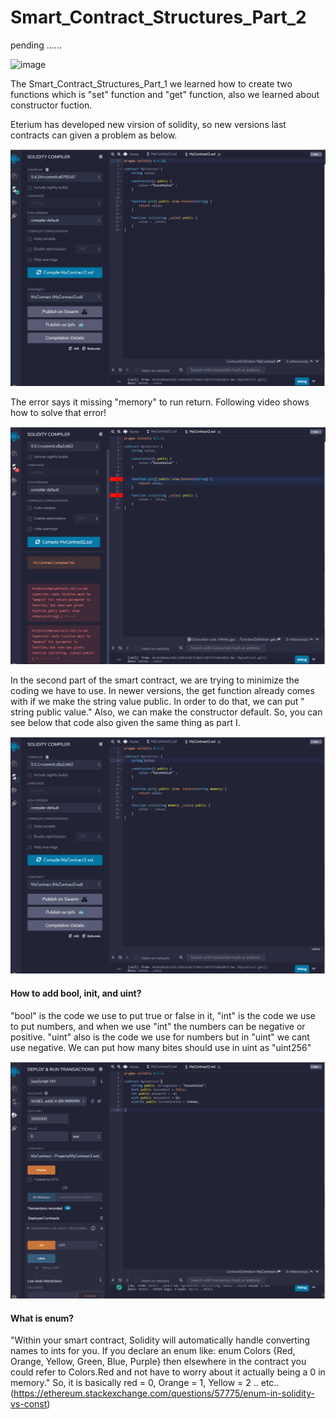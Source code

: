 # Smart_Contract_Structures_Part_2

pending ......

![image](https://user-images.githubusercontent.com/71329902/115638943-42a1f000-a2c8-11eb-8d2b-f635c3f870e8.png)


The Smart_Contract_Structures_Part_1 we learned how to create two functions which is "set" function and "get" function, also we learned about constructor fuction.

Eterium has developed new virsion of solidity, so new versions last contracts can given a problem as below.

![Supply Image](Images/one.gif)

The error says it missing "memory" to run return. Following video shows how to solve that error!

![Supply Image](Images/two.gif)

In the second part of the smart contract, we are trying to minimize the coding we have to use. In newer versions, the get function already comes with if we make the string value public. In order to do that, we can put " string public value." Also, we can make the constructor default. So, you can see below that code also given the same thing as part I. 

![Supply Image](Images/three.gif)

#### How to add bool, init, and uint? 

"bool" is the code we use to put true or false in it, "int" is the code we use to put numbers, and when we use "int" the numbers can be negative or positive. "uint" also is the code we use for numbers but in "uint" we cant use negative. We can put how many bites should use in uint as "uint256" 

![Supply Image](Images/four.gif)

#### What is enum? 
"Within your smart contract, Solidity will automatically handle converting names to ints for you. If you declare an enum like: enum Colors {Red, Orange, Yellow, Green, Blue, Purple} then elsewhere in the contract you could refer to Colors.Red and not have to worry about it actually being a 0 in memory." So, it is basically red = 0, Orange = 1, Yellow = 2 .. etc.. (https://ethereum.stackexchange.com/questions/57775/enum-in-solidity-vs-const)
